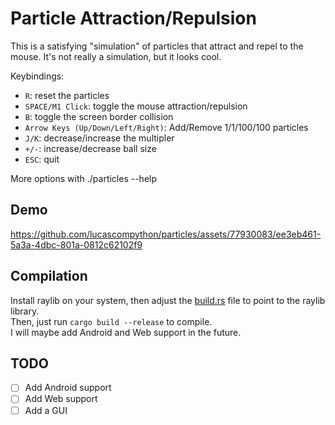 # Particle Attraction/Repulsion

This is a satisfying "simulation" of particles that attract and repel to the mouse. It's not really a simulation, but it looks cool.  

Keybindings:

- `R`: reset the particles
- `SPACE/M1 Click`: toggle the mouse attraction/repulsion
- `B`: toggle the screen border collision
- `Arrow Keys (Up/Down/Left/Right)`: Add/Remove 1/1/100/100 particles
- `J/K`: decrease/increase the multipler
- `+/-`: increase/decrease ball size
- `ESC`: quit  

More options with ./particles --help


## Demo

https://github.com/lucascompython/particles/assets/77930083/ee3eb461-5a3a-4dbc-801a-0812c62102f9

## Compilation

Install raylib on your system, then adjust the [build.rs](/build.rs) file to point to the raylib library.  
Then, just run `cargo build --release` to compile.  
I will maybe add Android and Web support in the future.  

## TODO

- [ ] Add Android support
- [ ] Add Web support
- [ ] Add a GUI  
